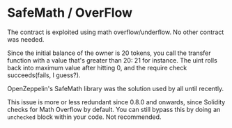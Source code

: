 # SafeMath / OverFlow

The contract is exploited using math overflow/underflow. No other contract was needed.

Since the initial balance of the owner is 20 tokens, you call the transfer function with a value that's greater than 20: 21 for instance. The uint rolls back into maximum value after hitting 0, and the require check succeeds(fails, I guess?).

OpenZeppelin's SafeMath library was the solution used by all until recently.

This issue is more or less redundant since 0.8.0 and onwards, since Solidity checks for Math Overflow by default. You can still bypass this by doing an `unchecked` block within your code. Not recommended.
